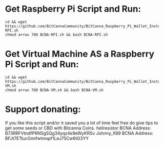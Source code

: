 # Get Raspberry Pi Script and Run:
    cd && wget https://github.com/BitCannaCommunity/BitCanna_Raspberry_Pi_Wallet_Installation_Guides/blob/master/scripts/BCNA-RPI.sh
    chmod a+rwx 700 BCNA-RPI.sh && bash BCNA-RPI.sh

# Get Virtual Machine AS a Raspberry Pi Script and Run:
    cd && wget https://github.com/BitCannaCommunity/BitCanna_Raspberry_Pi_Wallet_Installation_Guides/blob/master/scripts/BCNA-VM.sh
    chmod a+rwx 700 BCNA-VM.sh && bash BCNA-VM.sh
	
	
# Support donating:
If you like this script and/or it saved you a lot of time
feel free do give tips to get some seeds or CBD with Bitcanna Coins.
hellresistor BCNA Address:  B73RRFVtndfPRNSgSQg34yqz4e9eWyKRSv
Johnny_X89   BCNA Address:  BFJt7ETtucGmifwtmspf1LeJ75Cw6tG3YY
